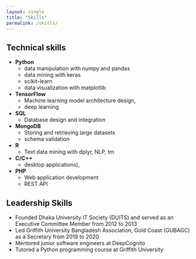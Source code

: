 ```yaml
---
layout: single
title: "Skills"
permalink: /skills/
---
```


## Technical skills
- **Python** 
  - data manipulation with numpy and pandas 
  - data mining with keras 
  - scikit-learn 
  - data visualization with matplotlib 
- **TensorFlow** 
  - Machine learning model architecture design, 
  - deep learning 
- **SQL** 
  - Database design and integration 
- **MongoDB** 
  - Storing and retrieving large datasets
  - schema validation 
- **R** 
  - Text data mining with dplyr, NLP, tm 
- **C/C++** 
  - desktop applications), 
- **PHP** 
  - Web application development 
  - REST API

## Leadership Skills
- Founded Dhaka University IT Society (DUITS) and served as an Executive Committee Member from 2012 to 2013
- Led Griffith University Bangladesh Association, Gold Coast (GUBAGC) as a Secretary from 2019 to 2020
- Mentored junior software engineers at DeepCognito
- Tutored a Python programming course at Griffith University